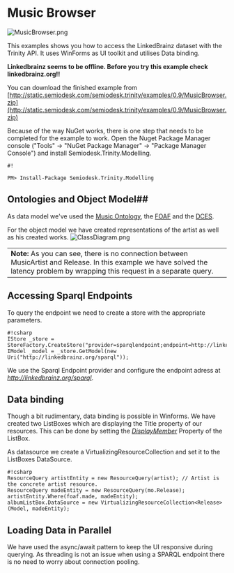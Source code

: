 ﻿# Music Browser #

![MusicBrowser.png](https://bitbucket.org/repo/pnBbge/images/2022201284-MusicBrowser.png)

This examples shows you how to access the LinkedBrainz dataset with the Trinity API. 
It uses WinForms as UI toolkit and utilises Data binding.

**Linkedbrainz seems to be offline. Before you try this example check linkedbrainz.org!!**

You can download the finished example from  
[http://static.semiodesk.com/semiodesk.trinity/examples/0.9/MusicBrowser.zip](http://static.semiodesk.com/semiodesk.trinity/examples/0.9/MusicBrowser.zip)

Because of the way NuGet works, there is one step that needs to be completed for the example to work.  Open the Nuget Package Manager console ("Tools" -> "NuGet Package Manager" -> "Package Manager Console") and install Semiodesk.Trinity.Modelling.

```
#!

PM> Install-Package Semiodesk.Trinity.Modelling 
```

## Ontologies and Object Model##

As data model we've used the [Music Ontology](http://purl.org/ontology/mo/), the [FOAF](http://xmlns.com/foaf/0.1/) and the [DCES](http://purl.org/dc/elements/1.1/).

For the object model we have created representations of the artist as well as his created works.
![ClassDiagram.png](https://bitbucket.org/repo/pnBbge/images/225525627-ClassDiagram.png)

||
|---|
| **Note:** As you can see, there is no connection between MusicArtist and Release. In this example we have solved the latency problem by wrapping this request in a separate query. |

## Accessing Sparql Endpoints ##
To query the endpoint we need to create a store with the appropriate parameters.

```
#!csharp
IStore _store = StoreFactory.CreateStore("provider=sparqlendpoint;endpoint=http://linkedbrainz.org/sparql");
IModel _model = _store.GetModel(new Uri("http://linkedbrainz.org/sparql"));

```
We use the Sparql Endpoint provider and configure the endpoint adress at *http://linkedbrainz.org/sparql*.

## Data binding ##
Though a bit rudimentary, data binding is possible in Winforms. We have created two ListBoxes which are displaying the Title property of our resources.
This can be done by setting the *[DisplayMember](https://msdn.microsoft.com/library/system.windows.forms.listcontrol.displaymember%28v=vs.110%29.aspx)* Property of the ListBox.

As datasource we create a VirtualizingResourceCollection and set it to the ListBoxes DataSource.

```
#!csharp
ResourceQuery artistEntity = new ResourceQuery(artist); // Artist is the concrete artist resource.
ResourceQuery madeEntity = new ResourceQuery(mo.Release);
artistEntity.Where(foaf.made, madeEntity);
albumListBox.DataSource = new VirtualizingResourceCollection<Release>(Model, madeEntity);

```

## Loading Data in Parallel ##
We have used the async/await pattern to keep the UI responsive during querying. As threading is not an issue when using a SPARQL endpoint there is no need to worry about connection pooling.